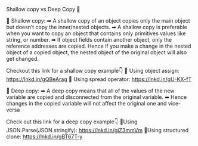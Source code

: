Shallow copy vs Deep Copy 👀

🔵 Shallow copy:
➡ A shallow copy of an object copies only the main object but doesn’t copy the inner/nested objects.
➡ A shallow copy is preferable when you want to copy an object that contains only primitives values like string, or number.
➡ If object fields contain another object, only the reference addresses are copied. Hence if you make a change in the nested object of a copied object, the nested object of the original object will also get changed.

Checkout this link for a shallow copy example👇
📍 Using object assign: https://lnkd.in/gQBeArag
📍 Using spread operator: https://lnkd.in/gU-KX-fT

🔵 Deep copy:
➡ A deep copy means that all of the values of the new variable are copied and disconnected from the original variable. 
➡ Hence changes in the copied variable will not affect the original one and vice-versa

Check out this link for a deep copy example👇
📍Using JSON.Parse(JSON.stringify): https://lnkd.in/giZ3mmVm
📍Using structured clone: https://lnkd.in/gBT67T-y